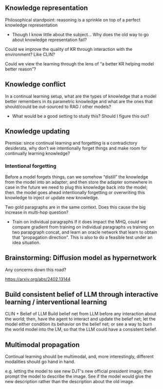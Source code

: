 ## Knowledge representation

Philosophical standpoint: reasoning is a sprinkle on top of a perfect knowledge representation
* Though I know little about the subject...
Why does the old way to go about knowledge representation fail?

Could we improve the quality of KR through interaction with the environment? Like CLIN?

Could we view the learning through the lens of “a better KR helping model better reason”?  

## Knowledge conflict

In a continual learning setup, what are the types of knowledge that a model better remembers in its parametric knowledge and what are the ones that should/could be out-sourced to RAG / other models? 
* What would be a good setting to study this? Should I figure this out?

## Knowledge updating
Premise: since continual learning and forgetting is a contradictory desiderata, why don’t we intentionally forget things and make room for continually learning knowledge?

### Intentional forgetting
Before a model forgets things, can we somehow “distill” the knowledge from the model into an adapter; and then store the adapter somewhere in case in the future we need to plug this knowledge back into the model; then. the model goes ahead intentionally forgetting or overwriting this knowledge to inject or update new knowledge.


Two gold paragraphs are in the same context. Does this cause the big increase in multi-hop question?
* Train on individual paragraphs
If it does impact the MHQ, could we compare gradient from training on individual paragraphs vs training on two parapgraph concat, and learn an oracle network that learn to obtain that "propagation direction". This is also to do a feasible test under an idea situation.

## Brainstorming: Diffusion model as hypernetwork

Any concerns down this road?

https://arxiv.org/abs/2402.13144



## Build consistent belief of LLM through interactive learning / interventional learning
CLIN + Belief of LLM
Build belief net from LLM before any interaction about the world; then, have the agent to interact and update the belief net; let the model either condition its behavior on the belief net; or see a way to burn the world model into the LM, so that the LLM could have a consistent belief. 


## Multimodal propagation
Continual learning should be multimodal, and, more interestingly, different modalities should go hand in hand.

e.g. letting the model to see new DJT's new official president image; then prompt the model to describe the image. See if the model would give the new description rather than the description about the old image.

